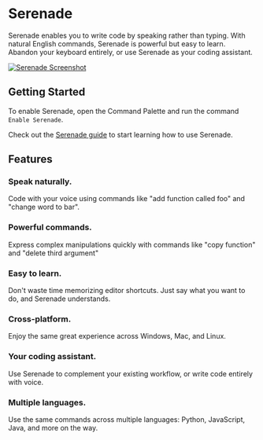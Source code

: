# Serenade

Serenade enables you to write code by speaking rather than typing. With natural English commands, Serenade is powerful but easy to learn. Abandon your keyboard entirely, or use Serenade as your coding assistant.

[![Serenade Screenshot](https://cdn.serenade.ai/img/screenshot.png)](https://serenade.ai/)

## Getting Started

To enable Serenade, open the Command Palette and run the command `Enable Serenade`.

Check out the [Serenade guide](https://docs.serenade.ai/) to start learning how to use Serenade.

## Features

### Speak naturally.

Code with your voice using commands like "add function called foo" and "change word to bar".

### Powerful commands.

Express complex manipulations quickly with commands like "copy function" and "delete third argument"

### Easy to learn.

Don't waste time memorizing editor shortcuts. Just say what you want to do, and Serenade understands.

### Cross-platform.

Enjoy the same great experience across Windows, Mac, and Linux.

### Your coding assistant.

Use Serenade to complement your existing workflow, or write code entirely with voice.

### Multiple languages.

Use the same commands across multiple languages: Python, JavaScript, Java, and more on the way.

